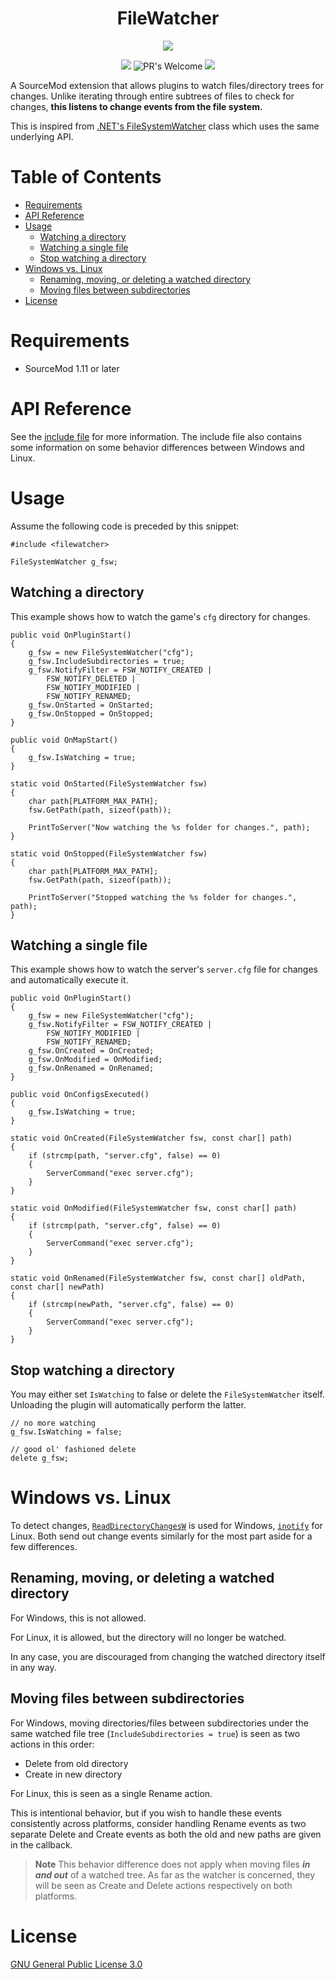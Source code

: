 <div align="center">
<h1>FileWatcher</h1>

[![](https://img.shields.io/github/v/release/KitRifty/SM-FileWatcher?style=for-the-badge)](../../releases/latest)

![](https://img.shields.io/github/workflow/status/KitRifty/SM-FileWatcher/CI/main?style=for-the-badge)
![PR's Welcome](https://img.shields.io/badge/PRs-welcome-brightgreen.svg?style=for-the-badge)
[![](https://img.shields.io/github/license/KitRifty/SM-FileWatcher?style=for-the-badge)](https://opensource.org/licenses/)

</div>

A SourceMod extension that allows plugins to watch files/directory trees for changes. Unlike iterating through entire subtrees of files to check for changes, **this listens to change events from the file system.**

This is inspired from [.NET's FileSystemWatcher](https://docs.microsoft.com/en-us/dotnet/api/system.io.filesystemwatcher?view=net-6.0) class which uses the same underlying API.

<h1>Table of Contents</h1>

- [Requirements](#requirements)
- [API Reference](#api-reference)
- [Usage](#usage)
	- [Watching a directory](#watching-a-directory)
	- [Watching a single file](#watching-a-single-file)
	- [Stop watching a directory](#stop-watching-a-directory)
- [Windows vs. Linux](#windows-vs-linux)
	- [Renaming, moving, or deleting a watched directory](#renaming-moving-or-deleting-a-watched-directory)
	- [Moving files between subdirectories](#moving-files-between-subdirectories)
- [License](#license)

# Requirements

- SourceMod 1.11 or later

# API Reference

See the [include file](./pawn/scripting/include/filewatcher.inc) for more information. The include file also contains some information on some behavior differences between Windows and Linux.

# Usage

Assume the following code is preceded by this snippet:

```sourcepawn
#include <filewatcher>

FileSystemWatcher g_fsw;
```

## Watching a directory

This example shows how to watch the game's `cfg` directory for changes.

```sourcepawn
public void OnPluginStart()
{
	g_fsw = new FileSystemWatcher("cfg");
	g_fsw.IncludeSubdirectories = true;
	g_fsw.NotifyFilter = FSW_NOTIFY_CREATED |
		FSW_NOTIFY_DELETED |
		FSW_NOTIFY_MODIFIED |
		FSW_NOTIFY_RENAMED;
	g_fsw.OnStarted = OnStarted;
	g_fsw.OnStopped = OnStopped;
}

public void OnMapStart()
{
	g_fsw.IsWatching = true;
}

static void OnStarted(FileSystemWatcher fsw)
{
	char path[PLATFORM_MAX_PATH];
	fsw.GetPath(path, sizeof(path));

	PrintToServer("Now watching the %s folder for changes.", path);
}

static void OnStopped(FileSystemWatcher fsw)
{
	char path[PLATFORM_MAX_PATH];
	fsw.GetPath(path, sizeof(path));

	PrintToServer("Stopped watching the %s folder for changes.", path);
}
```

## Watching a single file

This example shows how to watch the server's `server.cfg` file for changes and automatically execute it.

```sourcepawn
public void OnPluginStart()
{
	g_fsw = new FileSystemWatcher("cfg");
	g_fsw.NotifyFilter = FSW_NOTIFY_CREATED |
		FSW_NOTIFY_MODIFIED |
		FSW_NOTIFY_RENAMED;
	g_fsw.OnCreated = OnCreated;
	g_fsw.OnModified = OnModified;
	g_fsw.OnRenamed = OnRenamed;
}

public void OnConfigsExecuted()
{
	g_fsw.IsWatching = true;
}

static void OnCreated(FileSystemWatcher fsw, const char[] path)
{
	if (strcmp(path, "server.cfg", false) == 0)
	{
		ServerCommand("exec server.cfg");
	}
}

static void OnModified(FileSystemWatcher fsw, const char[] path)
{
	if (strcmp(path, "server.cfg", false) == 0)
	{
		ServerCommand("exec server.cfg");
	}
}

static void OnRenamed(FileSystemWatcher fsw, const char[] oldPath, const char[] newPath)
{
	if (strcmp(newPath, "server.cfg", false) == 0)
	{
		ServerCommand("exec server.cfg");
	}
}

```

## Stop watching a directory

You may either set `IsWatching` to false or delete the `FileSystemWatcher` itself. Unloading the plugin will automatically perform the latter.

```sourcepawn
// no more watching
g_fsw.IsWatching = false;

// good ol' fashioned delete
delete g_fsw;
```

# Windows vs. Linux

To detect changes, [`ReadDirectoryChangesW`](https://docs.microsoft.com/en-us/windows/win32/api/winbase/nf-winbase-readdirectorychangesw) is used for Windows, [`inotify`](https://linux.die.net/man/7/inotify) for Linux. Both send out change events similarly for the most part aside for a few differences.

## Renaming, moving, or deleting a watched directory

For Windows, this is not allowed.

For Linux, it is allowed, but the directory will no longer be watched.

In any case, you are discouraged from changing the watched directory itself in any way.

## Moving files between subdirectories

For Windows, moving directories/files between subdirectories under the same watched file tree (`IncludeSubdirectories = true`) is seen as two actions in this order:
- Delete from old directory
- Create in new directory

For Linux, this is seen as a single Rename action.

This is intentional behavior, but if you wish to handle these events consistently across platforms, consider handling Rename events as two separate Delete and Create events as both the old and new paths are given in the callback.

> **Note**
> This behavior difference does not apply when moving files ***in and out*** of a watched tree. As far as the watcher is concerned, they will be seen as Create and Delete actions respectively on both platforms.

# License

[GNU General Public License 3.0](https://choosealicense.com/licenses/gpl-3.0/)
